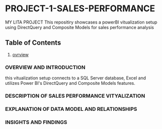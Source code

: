 # PROJECT-1-SALES-PERFORMANCE
MY LITA PROJECT This repositiry showcases a powerBI vitualization setup using DirectQuery and Composite Models for sales performance analysis

## Table of Contents
1. [ovrview](#overview)



### OVERVIEW AND INTRODUCTION
this vitualization setup connects to a SQL Server database, Excel and utilizes Power BI's DirectQuery and Composite Models features.

### DESCRIPTION OF SALES PERFORMANCE VITYALIZATION

### EXPLANATION OF DATA MODEL AND RELATIONSHIPS

### INSIGHTS AND FINDINGS


